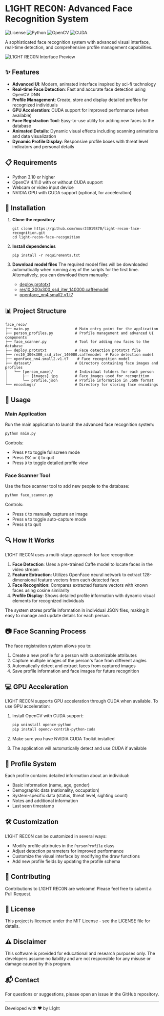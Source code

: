 # L1GHT REC0N: Advanced Face Recognition System

![License](https://img.shields.io/badge/License-MIT-blue.svg)
![Python](https://img.shields.io/badge/Python-3.10%2B-brightgreen)
![OpenCV](https://img.shields.io/badge/OpenCV-4.11.0-brightgreen)
![CUDA](https://img.shields.io/badge/CUDA-Compatible-orange)

A sophisticated face recognition system with advanced visual interface, real-time detection, and comprehensive profile management capabilities.

![L1GHT REC0N Interface Preview](https://via.placeholder.com/800x450.png?text=L1GHT+REC0N+Interface)

## ✨ Features

- **Advanced UI**: Modern, animated interface inspired by sci-fi technology
- **Real-time Face Detection**: Fast and accurate face detection using OpenCV DNN
- **Profile Management**: Create, store and display detailed profiles for recognized individuals
- **GPU Acceleration**: CUDA support for improved performance (when available)
- **Face Registration Tool**: Easy-to-use utility for adding new faces to the database
- **Animated Details**: Dynamic visual effects including scanning animations and data visualization
- **Dynamic Profile Display**: Responsive profile boxes with threat level indicators and personal details

## 📋 Requirements

- Python 3.10 or higher
- OpenCV 4.11.0 with or without CUDA support
- Webcam or video input device
- NVIDIA GPU with CUDA support (optional, for acceleration)

## 🚀 Installation

1. **Clone the repository**
   ```
   git clone https://github.com/nour23019870/light-recon-face-recognition.git
   cd light-recon-face-recognition
   ```

2. **Install dependencies**
   ```
   pip install -r requirements.txt
   ```

3. **Download model files**
   The required model files will be downloaded automatically when running any of the scripts for the first time. Alternatively, you can download them manually:
   
   - [deploy.prototxt](https://raw.githubusercontent.com/opencv/opencv/master/samples/dnn/face_detector/deploy.prototxt)
   - [res10_300x300_ssd_iter_140000.caffemodel](https://raw.githubusercontent.com/opencv/opencv_3rdparty/dnn_samples_face_detector_20170830/res10_300x300_ssd_iter_140000.caffemodel)
   - [openface_nn4.small2.v1.t7](https://github.com/pyannote/pyannote-data/raw/master/openface.nn4.small2.v1.t7)

## 📊 Project Structure

```
face_reco/
├── main.py                     # Main entry point for the application
├── person_profiles.py          # Profile management and advanced UI components
├── face_scanner.py             # Tool for adding new faces to the database
├── deploy.prototxt             # Face detection prototxt file
├── res10_300x300_ssd_iter_140000.caffemodel  # Face detection model
├── openface_nn4.small2.v1.t7    # Face recognition model
├── dataset/                    # Directory containing face images and profiles
│   └── [person_name]/          # Individual folders for each person
│       ├── [images].jpg        # Face images used for recognition
│       └── profile.json        # Profile information in JSON format
└── encodings/                  # Directory for storing face encodings
```

## 🔧 Usage

### Main Application

Run the main application to launch the advanced face recognition system:

```bash
python main.py
```

Controls:
- Press `F` to toggle fullscreen mode
- Press `ESC` or `Q` to quit
- Press `D` to toggle detailed profile view

### Face Scanner Tool

Use the face scanner tool to add new people to the database:

```bash
python face_scanner.py
```

Controls:
- Press `C` to manually capture an image
- Press `A` to toggle auto-capture mode
- Press `Q` to quit

## 🔍 How It Works

L1GHT REC0N uses a multi-stage approach for face recognition:

1. **Face Detection**: Uses a pre-trained Caffe model to locate faces in the video stream
2. **Feature Extraction**: Utilizes OpenFace neural network to extract 128-dimensional feature vectors from each detected face
3. **Face Recognition**: Compares extracted feature vectors with known faces using cosine similarity
4. **Profile Display**: Shows detailed profile information with dynamic visual elements for recognized individuals

The system stores profile information in individual JSON files, making it easy to manage and update details for each person.

## 📷 Face Scanning Process

The face registration system allows you to:
1. Create a new profile for a person with customizable attributes
2. Capture multiple images of the person's face from different angles
3. Automatically detect and extract faces from captured images
4. Save profile information and face images for future recognition

## 💻 GPU Acceleration

L1GHT REC0N supports GPU acceleration through CUDA when available. To use GPU acceleration:

1. Install OpenCV with CUDA support:
   ```bash
   pip uninstall opencv-python
   pip install opencv-contrib-python-cuda
   ```

2. Make sure you have NVIDIA CUDA Toolkit installed
3. The application will automatically detect and use CUDA if available

## 👥 Profile System

Each profile contains detailed information about an individual:

- Basic information (name, age, gender)
- Demographic data (nationality, occupation)
- System-specific data (status, threat level, sighting count)
- Notes and additional information
- Last seen timestamp

## 🛠️ Customization

L1GHT REC0N can be customized in several ways:

- Modify profile attributes in the `PersonProfile` class
- Adjust detection parameters for improved performance
- Customize the visual interface by modifying the draw functions
- Add new profile fields by updating the profile schema

## 🤝 Contributing

Contributions to L1GHT REC0N are welcome! Please feel free to submit a Pull Request.

## 📄 License

This project is licensed under the MIT License - see the LICENSE file for details.

## ⚠️ Disclaimer

This software is provided for educational and research purposes only. The developers assume no liability and are not responsible for any misuse or damage caused by this program.

## 📬 Contact

For questions or suggestions, please open an issue in the GitHub repository.

---

Developed with ❤️ by L1ght